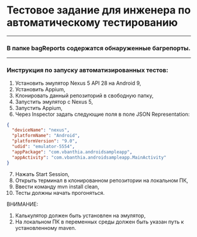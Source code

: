 # Тестовое задание для инженера по автоматическому тестированию
***
### В папке bagReports содержатся обнаруженные багрепорты.
***
### Инструкция по запуску автоматизированных тестов:
1. Установить эмулятор Nexus 5 API 28 на Android 9,
2. Установить Appium,
3. Клонировать данный репозиторий в свободную папку,
4. Запустить эмулятор с Nexus 5,
5. Запустить Appium,
6. Через Inspector задать следующие поля в поле JSON Representation:
```json
{
  "deviceName": "nexus",
  "platformName": "Android",
  "platformVersion": "9.0",
  "udid": "emulator-5554",
  "appPackage": "com.vbanthia.androidsampleapp",
  "appActivity": "com.vbanthia.androidsampleapp.MainActivity"
}
```
7. Нажать Start Session,
8. Открыть терминал в клонированном репозитории на локальном ПК,
9. Ввести команду mvn install clean,
10. Тесты должны начать прогоняться.

ВНИМАНИЕ: 
1. Калькулятор должен быть установлен на эмулятор,
2. На локальном ПК в переменных среды должен быть указан путь к установленному maven.

